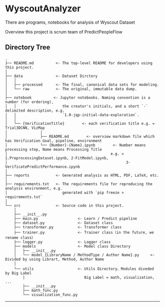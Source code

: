 # WyscoutAnalyzer
There are programs, notebooks for analysis of Wyscout Dataset

Overview
this project is scrum team of PredictPeopleFlow

Directory Tree
---------------------
    .
    ├── README.md          <- The top-level README for developers using this project.
    │
    ├── data               <- Dataset Dirctory
    │   │
    │   ├── processed      <- The final, canonical data sets for modeling.
    │   └── raw            <- The original, immutable data dump.
    │
    ├── notebook          <- Jupyter notebooks. Naming convention is a number (for ordering),
    │   │                     the creator's initials, and a short `-` delimited description, e.g.
    │   │                     `1.0-jqp-initial-data-exploration`.
    │   │
    │   └── {VerificationTitle}        <- each verification title e.g. = Trial3DCNN, VizMap
    │               |
    │               ├── README.md        <- overview markdown file which has Verification Goal, pipeline, environment
    │               └── {Number}-{Name}.ipynb        <- Number means processing step, Name means Processing Title 
    │                                               e.g. = 1.PreprocessingDataset.ipynb, 2-FitModel.ipynb, 
    │                                                      3-VerificatePredictPerformance.ipynb
    │
    ├── reports            <- Generated analysis as HTML, PDF, LaTeX, etc.
    │
    ├── requirements.txt   <- The requirements file for reproducing the analysis environment, e.g.
    │                         generated with `pip freeze > requirements.txt`
    │
    └── src                <- Source code in this project.
        │
        ├── __init__.py
        ├── main.py                  <- Learn / Predict pipeline
        ├── dataset.py               <- Dataset class
        ├── transformer.py           <- Transformer class
        ├── trainer.py               <- Trainer class（in the future, we rename class）
        ├── logger.py                <- Logger class
        ├── models                   <- Model class Directory
        │   ├── __init__.py
        │   └── model_{LibraryName / MethodType / Author Name}.py     <- Divided by using Librart, Method, Author Name
        │
        └── utils                    <- Utils Directory、Modules diveded by Big Label
            |                           Big Label = math, visualization, ...
            ├── __init__.py
            ├── math_func.py
            └── visualization_func.py
---------------------